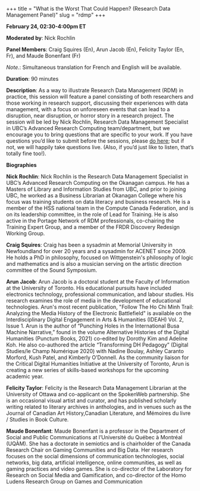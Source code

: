 +++
title = "What is the Worst That Could Happen? (Research Data Management Panel)"
slug = "rdmp"
+++

**February 24, 02:30-4:00pm ET**

**Moderated by**: Nick Rochlin

**Panel Members**: Craig Squires (En), Arun Jacob (En), Felicity Taylor (En, Fr), and Maude Bonenfant (Fr)

*Note.*: Simultaneous translation for French and English will be available.

**Duration**: 90 minutes

**Description**: As a way to illustrate Research Data Management (RDM) in practice, this session will feature a panel consisting of both researchers and those working in research support, discussing their experiences with data management, with a focus on unforeseen events that can lead to a disruption, near disruption, or horror story in a research project. The session will be led by Nick Rochlin, Research Data Management Specialist in UBC’s Advanced Research Computing team/department, but we encourage you to bring questions that are specific to your work. If you have questions you’d like to submit before the sessions, please [do here](https://docs.google.com/forms/d/e/1FAIpQLSdanlooKFdnaOsd1TIhLvt7-VXW-jg1IdCquC5inXjO1Pm60A/formResponse"form"); but if not, we will happily take questions live. (Also, if you’d just like to listen, that’s totally fine too!).

**Biographies**

**Nick Rochlin**: Nick Rochlin is the Research Data Management Specialist in UBC’s Advanced Research Computing on the Okanagan
campus. He has a Masters of Library and Information Studies from UBC, and prior to joining UBC, he worked as a Business Librarian at Okanagan College where his focus was training students on data literacy and business research. He is a member of the HSS national team in the Compute Canada Federation, and is on its leadership committee, in the role of Lead for Training.  He is also active in the Portage Network of RDM professionals, co-chairing the Training Expert Group, and a member of the FRDR Discovery Redesign Working Group.

**Craig Squires**: Craig has been a sysadmin at Memorial University in Newfoundland for over 20 years and a sysadmin for ACENET since 2009. He holds a PhD in philosophy, focused on Wittgenstein's philosophy of logic and mathematics and is also a musician serving on the artistic direction committee of the Sound Symposium.

**Arun Jacob**: Arun Jacob is a doctoral student at the Faculty of Information at the University of Toronto. His educational pursuits have included electronics technology, professional communication, and labour studies. His research examines the role of media in the development of educational technologies. Arun's most recent publication, "Follow The Ho Chi Minh Trail: Analyzing the Media History of the Electronic Battlefield" is available on the Interdisciplinary Digital Engagement in Arts & Humanities (IDEAH) Vol. 2, Issue 1. Arun is the author of “Punching Holes in the International Busa Machine Narrative,” found in the volume Alternative Histories of the Digital Humanities (Punctum Books, 2021) co-edited by Dorothy Kim and Adeline Koh. He also co-authored the article “Transforming DH Pedagogy” (Digital Studies/le Champ Numérique 2020) with Nadine Boulay, Ashley Caranto Morford, Kush Patel, and Kimberly O’Donnell.  As the community liaison for the Critical Digital Humanities Initiative at the University of Toronto, Arun is creating a new series of skills-based workshops for the upcoming academic year. 

**Felicity Taylor**: Felicity is the Research Data Management Librarian at the University of Ottawa and co-applicant on the SpokenWeb partnership. She is an occasional visual artist and curator, and has published scholarly writing related to literary archives in anthologies, and in venues such as the Journal of Canadian Art History,Canadian Literature, and Mémoires du livre / Studies in Book Culture.

**Maude Bonenfant**: Maude Bonenfant is a professor in the Department of Social and Public Communications at l’Université du Québec à Montréal (UQÀM). She has a doctorate in semiotics and is chairholder of the Canada Research Chair on Gaming Communities and Big Data. Her research focuses on the social dimensions of communication technologies, social networks, big data, artificial intelligence, online communities, as well as gaming practices and video games. She is co-director of the Laboratory for Research on Social Media and Gamification, and co-director of the Homo Ludens Research Group on Games and Communication
